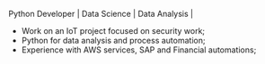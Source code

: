 Python Developer | Data Science | Data Analysis |

* Work on an IoT project focused on security work;
* Python for data analysis and process automation;
* Experience with AWS services, SAP and Financial automations;
